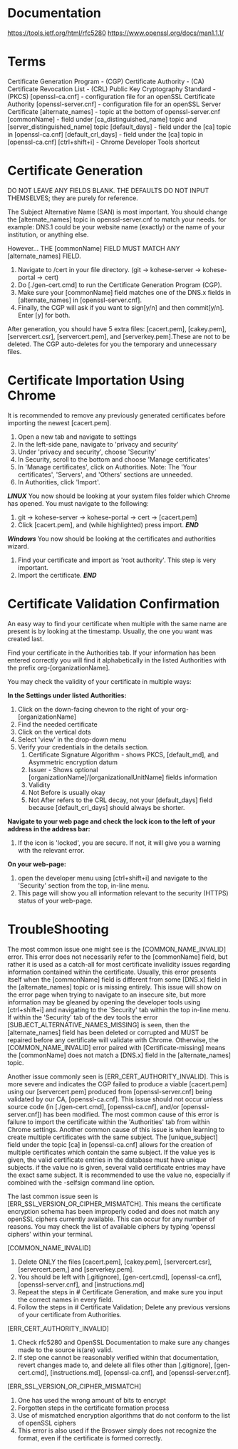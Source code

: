 # Documentation
https://tools.ietf.org/html/rfc5280
https://www.openssl.org/docs/man1.1.1/

# Terms
Certificate Generation Program   - (CGP)
Certificate Authority            - (CA)
Certificate Revocation List      - (CRL)
Public Key Cryptography Standard - (PKCS)
[openssl-ca.cnf]     - configuration file for an openSSL Certificate Authority
[openssl-server.cnf] - configuration file for an openSSL Server Certificate
[alternate_names]  - topic at the bottom of openssl-server.cnf
[commonName]       - field under [ca_distinguished_name] topic and [server_distinguished_name] topic
[default_days]     - field under the [ca] topic in [openssl-ca.cnf]
[default_crl_days] - field under the [ca] topic in [openssl-ca.cnf]
[ctrl+shift+i] - Chrome Developer Tools shortcut

# Certificate Generation
DO NOT LEAVE ANY FIELDS BLANK. THE DEFAULTS DO NOT INPUT THEMSELVES; they are purely for reference.

The Subject Alternative Name (SAN) is most important. You should change the [alternate_names] topic in openssl-server.cnf to match your needs. for example: DNS.1 could be your website name (exactly) or the name of your institution, or anything else.

However...
THE [commonName] FIELD MUST MATCH ANY [alternate_names] FIELD.

1. Navigate to /cert in your file directory. (git -> kohese-server -> kohese-portal -> cert)
2. Do [./gen-cert.cmd] to run the Certificate Generation Program (CGP).
3. Make sure your [commonName] field matches one of the DNS.x fields in [alternate_names] in [openssl-server.cnf].
4. Finally, the CGP will ask if you want to sign[y/n] and then commit[y/n]. Enter [y] for both.

After generation, you should have 5 extra files: [cacert.pem], [cakey.pem], [servercert.csr], [servercert.pem], and [serverkey.pem].These are not to be deleted. The CGP auto-deletes for you the temporary and unnecessary files.

# Certificate Importation Using Chrome
It is recommended to remove any previously generated certificates before importing the newest [cacert.pem].

1. Open a new tab and navigate to settings
2. In the left-side pane, navigate to 'privacy and security'
3. Under 'privacy and security', choose 'Security'
4. In Security, scroll to the bottom and choose 'Manage certificates'
5. In 'Manage certificates', click on Authorities. Note: The 'Your certificates', 'Servers', and 'Others' sections are unneeded.
6. In Authorities, click 'Import'.

***LINUX***
You now should be looking at your system files folder which Chrome has opened. You must navigate to the following:
  1. git -> kohese-server -> kohese-portal -> cert -> [cacert.pem]
  2. Click [cacert.pem], and (while highlighted) press import.
***END***

***Windows***
You now should be looking at the certificates and authorities wizard.
  1. Find your certificate and import as 'root authority'. This step is very important.
  2. Import the certificate.
***END***

# Certificate Validation Confirmation
An easy way to find your certificate when multiple with the same name are present is by looking at the timestamp. Usually, the one you want was created last.

Find your certificate in the Authorities tab. If your information has been entered correctly you will find it alphabetically in the listed Authorities with the prefix org-[organizationName].

You may check the validity of your certificate in multiple ways:

**In the Settings under listed Authorities:**
1. Click on the down-facing chevron to the right of your org-[organizationName]
2. Find the needed certificate
3. Click on the vertical dots
4. Select 'view' in the drop-down menu
5. Verify your credentials in the details section.
    1. Certificate Signature Algorithm - shows PKCS, [default_md], and Asymmetric encryption datum
    2. Issuer - Shows optional [organizationName]/[organizationalUnitName] fields information
    3. Validity
    4. Not Before is usually okay
    5. Not After refers to the CRL decay, not your [default_days] field because [default_crl_days] should always be shorter.

**Navigate to your web page and check the lock icon to the left of your address in the address bar:**
1. If the icon is 'locked', you are secure. If not, it will give you a warning with the relevant error.

**On your web-page:**
1. open the developer menu using [ctrl+shift+i] and navigate to the 'Security' section from the top, in-line menu.
2. This page will show you all information relevant to the security (HTTPS) status of your web-page.

# TroubleShooting

The most common issue one might see is the [COMMON_NAME_INVALID] error. This error does not necessarily refer to the [commonName] field, but rather it is used as a catch-all for most certificate invalidity issues regarding information contained within the certificate. Usually, this error presents itself when the [commonName] field is different from some [DNS.x] field in the [alternate_names] topic or is missing entirely. This issue will show on the error page when trying to navigate to an insecure site, but more information may be gleaned by opening the developer tools using [ctrl+shift+i] and navigating to the 'Security' tab within the top in-line menu. If within the 'Security' tab of the dev tools the error [SUBJECT_ALTERNATIVE_NAMES_MISSING] is seen, then the [alternate_names] field has been deleted or corrupted and MUST be repaired before any certificate will validate with Chrome. Otherwise, the [COMMON_NAME_INVALID] error paired with [Certificate-missing] means the [commonName] does not match a [DNS.x] field in the [alternate_names] topic.

Another issue commonly seen is [ERR_CERT_AUTHORITY_INVALID]. This is more severe and indicates the CGP failed to produce a viable [cacert.pem] using our [servercert.pem] produced from [openssl-server.cnf] being validated by our CA, [openssl-ca.cnf]. This issue should not occur unless source code (in [./gen-cert.cmd], [openssl-ca.cnf], and/or [openssl-server.cnf]) has been modified. The most common cause of this error is failure to import the certificate within the 'Authorities' tab from within Chrome settings. Another common cause of this issue is when learning to create multiple certificates with the same subject. The [unique_subject] field under the topic [ca] in [openssl-ca.cnf] allows for the creation of multiple certificates which contain the same subject. If the value yes is given, the valid certificate entries in the database must have unique subjects. if the value no is given, several valid certificate entries may have the exact same subject. It is recommended to use the value no, especially if combined with the -selfsign command line option.

The last common issue seen is [ERR_SSL_VERSION_OR_CIPHER_MISMATCH]. This means the certificate encryption schema has been improperly coded and does not match any openSSL ciphers currently available. This can occur for any number of reasons. You may check the list of available ciphers by typing 'openssl ciphers' within your terminal.

[COMMON_NAME_INVALID]
  1. Delete ONLY the files [cacert.pem], [cakey.pem], [servercert.csr], [servercert.pem,] and [serverkey.pem].
  2. You should be left with [.gitignore], [gen-cert.cmd], [openssl-ca.cnf], [openssl-server.cnf], and [instructions.md]
  3. Repeat the steps in  # Certificate Generation, and make sure you input the correct names in every field.
  4. Follow the steps in  # Certificate Validation; Delete any previous versions of your certificate from Authorities.

[ERR_CERT_AUTHORITY_INVALID]
  1. Check rfc5280 and OpenSSL Documentation to make sure any changes made to the source is(are) valid.
  2. If step one cannot be reasonably verified within that documentation, revert changes made to, and delete all files other than   [.gitignore], [gen-cert.cmd], [instructions.md], [openssl-ca.cnf], and [openssl-server.cnf].

[ERR_SSL_VERSION_OR_CIPHER_MISMATCH]
  1. One has used the wrong amount of bits to encrypt
  2. Forgotten steps in the certificate formation process
  3. Use of mismatched encryption algorithms that do not conform to the list of openSSL ciphers
  4. This error is also used if the Broswer simply does not recognize the format, even if the certificate is formed correctly.
